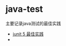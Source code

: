 # java-test
主要记录java测试的最佳实践
- [junit 5 最佳实践](https://github.com/junit-team/junit5-samples/tree/r5.6.0/junit5-jupiter-starter-maven)
- 